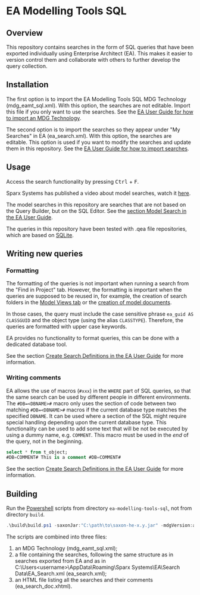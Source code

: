 # EA Modelling Tools SQL

## Overview

This repository contains searches in the form of SQL queries that have 
been exported individually using Enterprise Architect (EA). This makes 
it easier to version control them and collaborate with others to further
develop the query collection.

## Installation

The first option is to import the EA Modelling Tools SQL MDG Technology 
(mdg_eamt_sql.xml). With this option, the searches are not editable. 
Import this file if you only want to use the searches. See the 
[EA User Guide for how to import an MDG Technology](https://sparxsystems.com/search/sphider/search.php?query=%22import+mdg+technologies%22&catid=22&search=1&tab=1).

<!-- catid=22 : Shows results for EA User Guide version 16.1 -->

The second option is to import the searches so they appear under "My 
Searches" in EA (ea_search.xml). With this option, the searches are 
editable. This option is used if you want to modify the searches and 
update them in this repository. See the 
[EA User Guide for how to import searches](https://sparxsystems.com/search/sphider/search.php?query=%22model%20search%22&catid=22&search=1&tab=1).

## Usage

Access the search functionality by pressing <kbd>Ctrl</kbd> + 
<kbd>F</kbd>.

Sparx Systems has published a video about model searches, watch it
[here](https://sparxsystems.com/resources/show-video.html?video=gettingstarted-modelsearchbasics).

The model searches in this repository are searches that are not based on
 the Query Builder, but on the SQL Editor. See the [section Model Search in
 the EA User Guide](https://sparxsystems.com/search/sphider/search.php?query=%22model%20search%22&catid=22&search=1&tab=1).
 
The queries in this repository have been tested with .qea file 
repositories, which are based on [SQLite](https://sqlite.org/).

## Writing new queries

### Formatting

The formatting of the queries is not important when running a search 
from the "Find in Project" tab. However, the formatting is important
when the queries are supposed to be reused in, for example, the 
creation of search folders in the
[Model Views tab](https://sparxsystems.com/search/sphider/search.php?query=%22model+views%22&catid=22&search=1&tab=1)
or the
[creation of model documents](https://sparxsystems.com/search/sphider/search.php?query=%22create+model+document%22&catid=22&search=1&tab=1).

In those cases, the query must include the case sensitive phrase
`ea_guid AS CLASSGUID` and the object type (using the alias `CLASSTYPE`).
Therefore, the queries are formatted with upper case keywords.

EA provides no functionality to format queries, this can be done with
a dedicated database tool.

See the section
[Create Search Definitions in the EA User Guide](https://www.sparxsystems.com/search/sphider/search.php?query=%22Create+Search+Definitions%22&catid=22&tab=1&search=1)
for more information.

### Writing comments

EA allows the use of macros (`#xxx`) in the `WHERE` part of SQL queries,
 so that the same search can be used by different people in different 
environments. The `#DB=<DBNAME>#` macro only uses the section of code 
between two matching `#DB=<DBNAME>#` macros if the current database 
type matches the specified `DBNAME`. It can be used where a section of 
the SQL might require special handling depending upon the current 
database type. This functionality can be used to add some text that will
 be not be executed by using a dummy name, e.g. `COMMENT`. This macro 
must be used in the <em>end</em> of the query, not in the beginning.

```sql
select * from t_object;
#DB=COMMENT# This is a comment #DB=COMMENT#
```

See the section
[Create Search Definitions in the EA User Guide](https://www.sparxsystems.com/search/sphider/search.php?query=%22Create+Search+Definitions%22&catid=22&tab=1&search=1)
for more information.

## Building

Run the [Powershell](https://learn.microsoft.com/en-us/powershell/) 
scripts from directory `ea-modelling-tools-sql`, not from directory 
`build`.

```PowerShell
.\build\build.ps1 -saxonJar:"C:\path\to\saxon-he-x.y.jar" -mdgVersion:a.b.c
```

The scripts are combined into three files:

1. an MDG Technology (mdg_eamt_sql.xml);
2. a file containing the searches, following the same structure as in 
searches exported from EA and as in C:\Users\<username>\AppData\Roaming\Sparx Systems\EA\Search Data\EA_Search.xml
(ea_search.xml);
3. an HTML file listing all the searches and their comments 
(ea_search_doc.xhtml).
